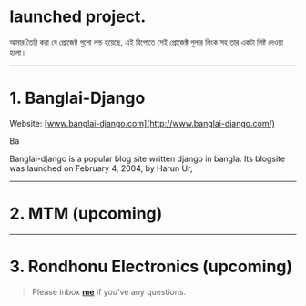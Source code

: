 # launched project.

আমার তৈরি করা যে প্রোজেক্ট গুলো লন্চ হয়েছে, এই রিপোতে সেই প্রোজেক্ট গুলার লিংক সহ তার একটা লিষ্ট দেওয়া হলো।

---


# 1. Banglai-Django 

Website: [www.banglai-django.com](http://www.banglai-django.com/)

Ba

Banglai-django is a popular blog site written django in bangla.
Its blogsite was launched on February 4, 2004, by Harun Ur,



---


# 2. MTM (upcoming)


---

# 3. Rondhonu Electronics (upcoming)


> Please inbox **[me](https://www.facebook.com/shoriot)** if you've any questions.